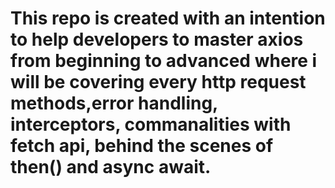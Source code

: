 # This repo is created with an intention to help developers to master axios from beginning to advanced where i will be covering every http request methods,error handling, interceptors, commanalities with fetch api, behind the scenes of then() and async await.
